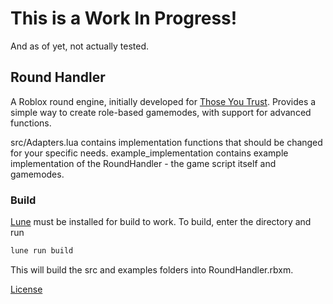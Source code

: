 # This is a Work In Progress!
And as of yet, not actually tested.

## Round Handler
A Roblox round engine, initially developed for [Those You Trust](https://www.roblox.com/games/2848381272). Provides a simple way to create role-based gamemodes, with support for advanced functions.

src/Adapters.lua contains implementation functions that should be changed for your specific needs.
example_implementation contains example implementation of the RoundHandler - the game script itself and gamemodes.

### Build
[Lune](https://github.com/lune-org/lune) must be installed for build to work.
To build, enter the directory and run
```bash
lune run build
```
This will build the src and examples folders into RoundHandler.rbxm.

[License](https://github.com/Skekdog/Round-Handler/blob/master/LICENSE)